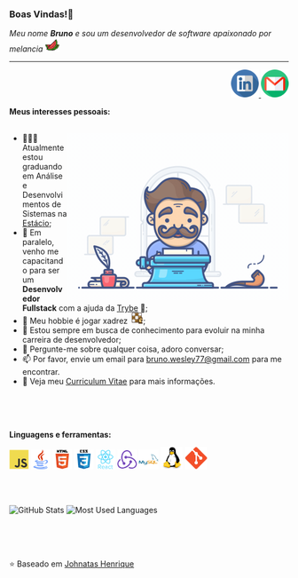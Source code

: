 ### Boas Vindas!👋

_Meu nome **Bruno** e sou um desenvolvedor de software apaixonado por melancia_ <img src="images/melancia.svg" width="25px">
___

<div align="right">
<a href="https://www.linkedin.com/in/brunodantass/">
  <img alt="Bruno's LinkdeIn" width="50px" src="images/linkedin.svg" />
</a>
<a href="mailto:bruno.wesley77@gmail.com" target="_blank">
  <img alt="Bruno's e-mail" width="50px" src="images/gmail.svg">
</a>
</div>

**Meus interesses pessoais:**
<br/>
<br/>

  <img align="right" alt="GIF" src="images/developer4.gif" width="400px" />

- 👨🏽‍💻 Atualmente estou graduando em Análise e Desenvolvimentos de Sistemas na [Estácio](https://estacio.br/);
- 🌱 Em paralelo, venho me capacitando para ser um **Desenvolvedor Fullstack** com a ajuda da [Trybe](https://www.betrybe.com/) 🚀;
- 🤔 Meu hobbie é jogar xadrez &nbsp;<img src="images/chess-board.svg" width="20px">;
- 💼 Estou sempre em busca de conhecimento para evoluir na minha carreira de desenvolvedor;
- 💬 Pergunte-me sobre qualquer coisa, adoro conversar;
- 📫 Por favor, envie um email para bruno.wesley77@gmail.com para me encontrar.
- 📝 Veja meu <a href="https://gitconnected.com/brunodantass/resume" target="_blank">Curriculum Vitae</a> para mais informações.

<br/>
<br/>
<br/>

**Linguagens e ferramentas:**  

<p align="left">
  <img src="https://raw.githubusercontent.com/devicons/devicon/master/icons/javascript/javascript-original.svg" alt="javascript" width="35"/> 
  <img src="images/java.svg" width="35"/> 
  <img src="https://raw.githubusercontent.com/devicons/devicon/master/icons/html5/html5-original-wordmark.svg" alt="html5" width="35"/> 
  <img src="https://raw.githubusercontent.com/devicons/devicon/master/icons/css3/css3-original-wordmark.svg" alt="css3" width="35"/>
  <img src="https://raw.githubusercontent.com/devicons/devicon/master/icons/react/react-original-wordmark.svg" alt="react" width="35"/> 
  <img src="https://raw.githubusercontent.com/devicons/devicon/master/icons/redux/redux-original.svg" alt="redux" width="35"/> 
  <img src="https://raw.githubusercontent.com/devicons/devicon/master/icons/mysql/mysql-original-wordmark.svg" alt="mysql" width="35"/>  
  <img src="https://raw.githubusercontent.com/devicons/devicon/master/icons/linux/linux-original.svg" alt="linux" width="40" height="40" />
  <img src="https://raw.githubusercontent.com/devicons/devicon/master/icons/git/git-original.svg" alt="git" width="40" height="40"/>
</p>

<br/>
<br/>

<p>
    <img src="https://github-readme-stats.vercel.app/api?username=brunodantass&count_private=true&show_icons=true&theme=graywhite&icon_color=268bd2&title_color=268bd2" alt="GitHub Stats" width="400" height="190"/>
    <img src="https://github-readme-stats.vercel.app/api/top-langs/?username=brunodantass&layout=compact&theme=graywhite&title_color=268bd2" alt="Most Used Languages" width="400" height="190"/>
</p>

<br/>
<br/>
<br/>

⭐️ Baseado em [Johnatas Henrique](https://github.com/johnatas-henrique)
